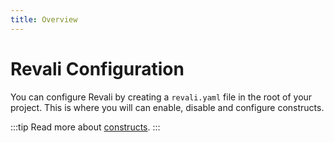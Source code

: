 ```yaml
---
title: Overview
---
```


# Revali Configuration

You can configure Revali by creating a `revali.yaml` file in the root of your project. This is where you will can enable, disable and configure constructs.

:::tip
Read more about [constructs](/constructs).
:::
